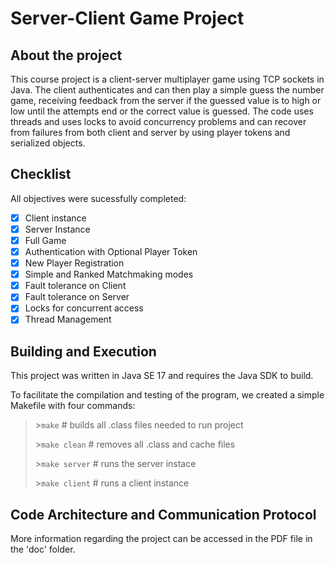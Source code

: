 # Server-Client Game Project

## About the project

This course project is a client-server multiplayer game using TCP sockets in Java.
The client authenticates and can then play a simple guess the number game, receiving feedback from the server if the guessed value is to high or low until the attempts end or the correct value is guessed.
The code uses threads and uses locks to avoid concurrency problems and can recover from failures from both client and server by using player tokens and serialized objects.

## Checklist

All objectives were sucessfully completed:

- [x] Client instance
- [x] Server Instance
- [x] Full Game
- [x] Authentication with Optional Player Token
- [x] New Player Registration
- [x] Simple and Ranked Matchmaking modes
- [x] Fault tolerance on Client
- [x] Fault tolerance on Server
- [x] Locks for concurrent access
- [x] Thread Management

## Building and Execution

This project was written in Java SE 17 and requires the Java SDK to build.

To facilitate the compilation and testing of the program, we created a simple Makefile with four commands:

> \>`make`          # builds all .class files needed to run project
>
> \>`make clean`    # removes all .class and cache files
>
> \>`make server`   # runs the server instace
>
> \>`make client`    # runs a client instance

## Code Architecture and Communication Protocol

More information regarding the project can be accessed in the PDF file in the 'doc' folder.
